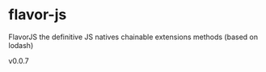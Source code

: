 # flavor-js
FlavorJS the definitive JS natives chainable extensions methods (based on lodash)

v0.0.7